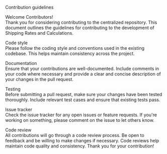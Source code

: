 Contribution guidelines

Welcome Contributors!  
Thank you for considering contributing to the centralized repository. This document outlines the guidelines for contributing to the development of Shipping Rates and Calculations.

Code style  
Please follow the coding style and conventions used in the existing codebase. This helps maintain consistency across the project.

Documentation  
Ensure that your contributions are well-documented. Include comments in your code where necessary and provide a clear and concise description of your changes in the pull request.

Testing  
Before submitting a pull request, make sure your changes have been tested thoroughly. Include relevant test cases and ensure that existing tests pass.

Issue tracker  
Check the issue tracker for any open issues or feature requests. If you're working on something, please comment on the issue to let others know.

Code review  
All contributions will go through a code review process. Be open to feedback and be willing to make changes if necessary. Code reviews help maintain code quality and consistency.
Thank you for your contribution!
